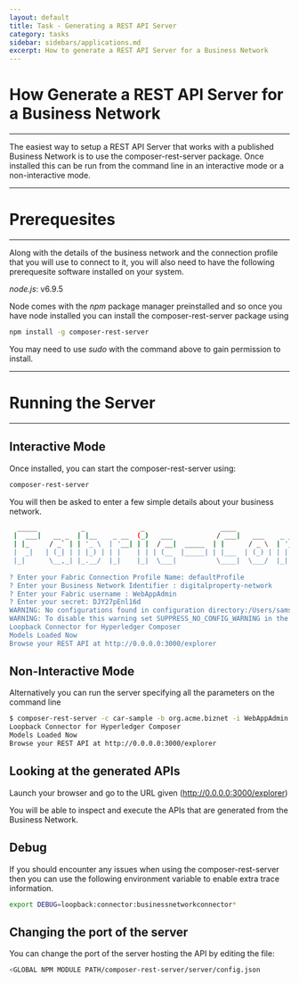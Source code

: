 ```yaml
---
layout: default
title: Task - Generating a REST API Server
category: tasks
sidebar: sidebars/applications.md
excerpt: How to generate a REST API Server for a Business Network
---
```


# How Generate a REST API Server for a Business Network

---
The easiest way to setup a REST API Server that works with a published Business Network is to use the composer-rest-server package.
Once installed this can be run from the command line in an interactive mode or a non-interactive mode.

---

# Prerequesites

---
Along with the details of the business network and the connection profile that you will use to connect to it, you will also need to have the following
prerequesite software installed on your system.

*node.js*: v6.9.5

Node comes with the *npm* package manager preinstalled and so once you have node installed you can install the composer-rest-server package using

```bash
npm install -g composer-rest-server
```

You may need to use *sudo* with the command above to gain permission to install.


---

# Running the Server

---

## Interactive Mode

Once installed, you can start the composer-rest-server using:

```bash
composer-rest-server
```

You will then be asked to enter a few simple details about your business network.

```bash
  _____           _              _                   ____                                                         
 |  ___|   __ _  | |__    _ __  (_)   ___           / ___|   ___    _ __ ___    _ __     ___    ___    ___   _ __
 | |_     / _` | | '_ \  | '__| | |  / __|  _____  | |      / _ \  | '_ ` _ \  | '_ \   / _ \  / __|  / _ \ | '__|
 |  _|   | (_| | | |_) | | |    | | | (__  |_____| | |___  | (_) | | | | | | | | |_) | | (_) | \__ \ |  __/ | |   
 |_|      \__,_| |_.__/  |_|    |_|  \___|          \____|  \___/  |_| |_| |_| | .__/   \___/  |___/  \___| |_|   
                                                                               |_|                                
? Enter your Fabric Connection Profile Name: defaultProfile
? Enter your Business Network Identifier : digitalproperty-network
? Enter your Fabric username : WebAppAdmin
? Enter your secret: DJY27pEnl16d
WARNING: No configurations found in configuration directory:/Users/samsmith/Projects/BlockChain/Composer/fabric-composer/packages/composer-rest-server/config
WARNING: To disable this warning set SUPPRESS_NO_CONFIG_WARNING in the environment.
Loopback Connector for Hyperledger Composer
Models Loaded Now
Browse your REST API at http://0.0.0.0:3000/explorer
```

## Non-Interactive Mode

Alternatively you can run the server specifying all the parameters on the command line
```bash
$ composer-rest-server -c car-sample -b org.acme.biznet -i WebAppAdmin -p DJY27pEnl16d
Loopback Connector for Hyperledger Composer
Models Loaded Now
Browse your REST API at http://0.0.0.0:3000/explorer
```

## Looking at the generated APIs

Launch your browser and go to the URL given (http://0.0.0.0:3000/explorer)

You will be able to inspect and execute the APIs that are generated from the Business Network.


## Debug

If you should encounter any issues when using the composer-rest-server then you can use the following environment variable to enable extra trace information.

```bash
export DEBUG=loopback:connector:businessnetworkconnector*
```

## Changing the port of the server
You can change the port of the server hosting the API by editing the file:
```bash
<GLOBAL NPM MODULE PATH/composer-rest-server/server/config.json
```
